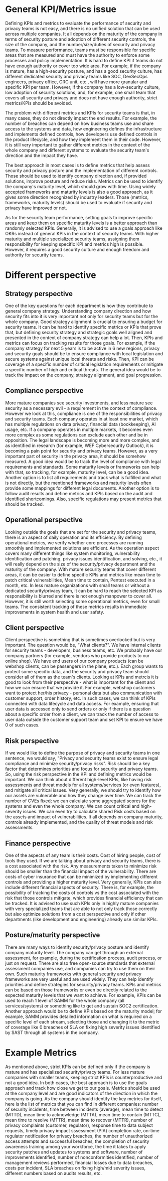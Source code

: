 # General KPI/Metrics issue

Defining KPIs and metrics to evaluate the performance of security and privacy teams is not easy, and there is no unified solution that can be used across multiple companies. It all depends on the maturity of the company in terms of security posture and adoption of different security controls, the size of the company, and the number/size/duties of security and privacy teams. To measure performance, teams must be responsible for specific areas that are measured and must have the authority to enforce some processes and policy implementation. It is hard to define KPI if teams do not have enough authority or cover too wide area. For example, if the company is mature, has a high-security posture, and has a good security culture, has different dedicated security and privacy teams like SOC, DevSecOps engineers, privacy office, GRC unit, etc., will have more granular and specific KPI per team. However, if the company has a low-security culture, low adoption of security solutions, and, for example, one small team that covers all security and privacy and does not have enough authority, strict metrics/KPIs should be avoided.

The problem with different metrics and KPIs for security teams is that, in many cases, they do not directly impact the end results. For example, the number of breaches can depend on how business teams use and share access to the systems and data, how engineering defines the infrastructure and implements defined controls, how developers use defined controls in the product lifecycle, and how they implement them in their code. However, it is still very important to gather different metrics in the context of the whole company and different systems to evaluate the security team's direction and the impact they have.

The best approach in most cases is to define metrics that help assess security and privacy posture and the implementation of different controls. Those should be used to identify company direction and, if provided solutions, improve posture and reduce risks. Metrics can be used to identify the company's maturity level, which should grow with time. Using widely accepted frameworks and maturity levels is also a good approach, as it gives some direction recognized by industry leaders. Those (metrics, frameworks, maturity levels) should be used to evaluate if security and privacy have improved or not.

As for the security team performance, setting goals to improve specific areas and keep them on specific maturity levels is a better approach than randomly selected KPIs. Generally, it is advised to use a goals approach like OKRs instead of general KPIs in the context of security teams. With higher maturity and multiple specialized security teams, assigning them responsibility for keeping specific KPI and metrics high is possible. However, it requires a good security culture and enough freedom and authority for security teams.

# Different perspective

## Strategy perspective

One of the key questions for each department is how they contribute to general company strategy. Understanding company direction and how security fits into it is very important not only for security teams but for the whole company. Good strategy alignment is crucial to ensuring a budget for security teams. It can be hard to identify specific metrics or KPIs that prove that, but defining security strategy and strategic goals well aligned and presented in the context of company strategy can help a lot. Then, KPIs and metrics can focus on tracking results for those goals. For example, if the company strategy for next 5 years is to be active in  6 new regions, privacy and security goals should be to ensure compliance with local legislation and secure systems against unique local threats and risks. Then, KPI can be coverage of a specific number of critical legislation requirements or mitigate a specific number of high and critical threats. The general idea would be to track the impact on the company, strategy alignment, and goal progression.

## Compliance perspective

More mature companies see security investments, and less mature see security as a necessary evil - a requirement in the context of compliance. However we look at this, compliance is one of the responsibilities of privacy and security teams. Each company operates in at least one market, which has multiple regulations on data privacy, financial data (bookkeeping), AI usage, etc. If a company operates in multiple markets, it becomes even more complex as some regulations can exclude each other and be in opposition. The legal landscape is becoming more and more complex, and as identified in research (for example, WEF Cybersecurity Outlook), it is becoming a pain point for security and privacy teams. However, as a very important part of security in the privacy area, it should be somehow measured. A good idea would be to track the level of compliance with legal requirements and standards. Some maturity levels or frameworks can help with that, so tracking, for example, maturity level, can be a good idea. Another option is to list all requirements and track what is fulfilled and what is not directly, but the mentioned frameworks and maturity levels often provide some mappings for different legal documents. Another option is to follow audit results and define metrics and KPIs based on the audit and identified shortcomings. Also, specific regulations may present metrics that should be tracked.

## Operational perspective

Looking outside the goals that are set for the security and privacy teams, there is an aspect of daily operation and its efficiency. By defining operational metrics, we verify whether core processes are running smoothly and implemented solutions are efficient. As the operation aspect covers many different things like system monitoring, vulnerability identification and patching, privacy issues identification, and solving, etc., it will really depend on the size of the security/privacy department and the maturity of the company. With mature security teams that cover different areas, it can be easier to define specific KPIs and metrics like mean time to patch critical vulnerabilities, Mean time to contain, Pentest executed in a month, etc. In less mature organizations with small teams or without a dedicated security/privacy team, it can be hard to reach the selected KPI as responsibility is blurred and there is not enough manpower to cover all. However, it is still worth selecting some operational metrics, even for small teams. The consistent tracking of these metrics results in immediate improvements in system health and user safety.

## Client perspective

Client perspective is something that is sometimes overlooked but is very important. The question would be, "What clients?". We have internal clients for security teams - developers, business teams, etc. We probably have our company partners (for example, vendors who provide products to our online shop). We have end users of our company products (can be webshop clients, can be passengers in the plane, etc.). Each group wants to protect some specific data, and the security and privacy team should consider all of them as the team's clients. Looking at KPIs and metrcis it is good to look from their perspective - what is important for the client and how we can ensure that we provide it. For example, webshop customers want to protect her/his privacy - personal data but also communication with customer support, order history, etc. In such cases, we can think of KPIs connected with data lifecycle and data access. For example, ensuring that user data is accessed only to send orders or only if there is a question about a specific order from a client, we can track the number of access to user data outside the customer support team and set KPI to ensure we have 0 of such cases.

## Risk perspective

If we would like to define the purpose of privacy and security teams in one sentence, we would say, "Privacy and security teams exist to ensure legal compliance and minimize security/privacy risks". Risk should be a key factor that determines priorities and focus for security and privacy teams. So, using the risk perspective in the KPI and defining metrics would be important. We can think about different high-level KPIs, like having risk assessments and threat models for all systems/services (or even features), and mitigate all critical issues. Very generally, we should try to identify how our assets are vulnerable and how they change over time. We can track the number of CVEs fixed; we can calculate some aggregated scores for the systems and even the whole company. We can count critical and high-severity issues. We can even try to calculate shared Risk costs based on the assets and impact of vulnerabilities. It all depends on company maturity, controls already implemented, and the quality of threat models and risk assessments.

## Finance perspective

One of the aspects of any team is their costs. Cost of hiring people, cost of tools they used. If we are talking about privacy and security teams, there is a cost associated with the risk. Any measurements taken to minimize risk should be smaller than the financial impact of the vulnerability. There are costs of cyber insurance that can be minimized by implementing different controls and providing a higher maturity level. Very generally, KPIs can also include different financial aspects of security. There is, for example, the possibility of tracking the costs of controls vs the cost associated with the risk that those controls mitigate, which provides financial efficiency that can be tracked. It is advised to use such KPIs only in highly mature companies with very specialized teams that are able to not only track those correctly but also optimize solutions from a cost perspective and only if other departments (like development and engineering) already use similar KPIs.

## Posture/maturity perspective

There are many ways to identify security/privacy posture and identify company maturity level. The company can get through an external assessment, for example, during the certification process, audit process, or just on request. There are also free open-source standards that external assessment companies use, and companies can try to use them on their own. Such maturity frameworks with general security and privacy frameworks are very useful and are used widely. They can help identify priorities and define strategies for security/privacy teams. KPIs and metrics can be based on those frameworks or even be directly related to the expected maturity levels that we want to achieve. For example, KPIs can be used to reach 1 level of SAMM for the whole company (all services/systems) or something like to get and sustain SOC2 certification. Another approach would be to define KPIs based on the maturity model; for example, SAMM provides detailed information on what is required on a specific level of each stream, selecting those and changing it to the metric of coverage like 0 breaches of SLA on fixing high severity issues identified by SAST through all systems in the company.

# Example Metrics

As mentioned above, strict KPIs can be defined only if the company is mature and has specialized security/privacy teams. For less mature companies with smaller teams, keeping strict KPIs is counterproductive and not a good idea. In both cases, the best approach is to use the goals approach and track how close we get to our goals. Metrics should be used at the company level and are good indicators of the direction in which the company is going. As the company should identify the key metrics for itself, here is the list of metrics that you can find in different companies: number of security incidents, time between incidents (average), mean time to detect (MTTD), mean time to acknowledge (MTTA), mean time to contain (MTTC), mean time to resolve (MTTR), mean time to recover (MTTR), number of privacy complaints (customer, regulator), response time to data subject requests, timely privacy impact sssessment (PIA) completion rate, on-time regulator notification for privacy breaches, the number of unauthorized access attempts and successful breaches, the completion of security awareness training among your workforce, the time it takes to apply security patches and updates to systems and software, number of improvements identified, number of nonconformities identified, number of management reviews performed, financial losses due to data breaches, costs per incident, SLA breaches on fixing high/mid severity issues, different numbers based on audits results, etc.